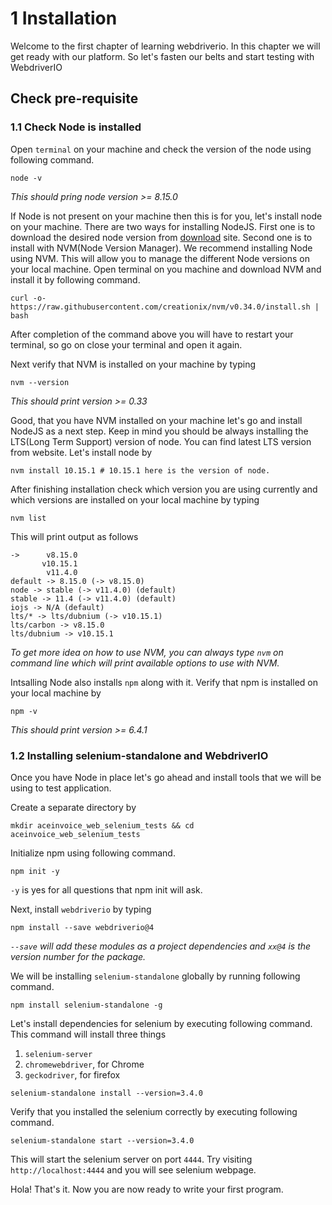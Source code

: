 

# 1 Installation

Welcome to the first chapter of learning webdriverio. In this chapter we will get ready with our
platform. So let's fasten our belts and start testing with WebdriverIO

## Check pre-requisite

### 1.1 Check Node is installed

Open `terminal` on your machine and check the version of the node using following command.

```
node -v
```

_This should pring node version >= 8.15.0_

If Node is not present on your machine then this is for you, let's install node on your machine.
There are two ways for installing NodeJS.
First one is to download the desired node version from [download](https://nodejs.org/en/download) site. 
Second one is to install with NVM(Node Version Manager). We recommend installing Node using NVM. This will
allow you to manage the different Node versions on your local machine. Open terminal on you machine and download
NVM and install it by following command.

```
curl -o- https://raw.githubusercontent.com/creationix/nvm/v0.34.0/install.sh | bash
```


After completion of the command above you will have to restart your terminal, so go on close your terminal and open it again.

Next verify that NVM is installed on your machine by typing 

```
nvm --version
```

_This should print version >= 0.33_

Good, that you have NVM installed on your machine let's go and install NodeJS as a next step. Keep in mind you should be
always installing the LTS(Long Term Support) version of node. You can find latest LTS version from website. Let's install node by

```
nvm install 10.15.1 # 10.15.1 here is the version of node.
```

After finishing installation check which version you are using currently and which versions are installed on your local machine by typing

```
nvm list
```

This will print output as follows

```
->      v8.15.0
       v10.15.1
        v11.4.0
default -> 8.15.0 (-> v8.15.0)
node -> stable (-> v11.4.0) (default)
stable -> 11.4 (-> v11.4.0) (default)
iojs -> N/A (default)
lts/* -> lts/dubnium (-> v10.15.1)
lts/carbon -> v8.15.0
lts/dubnium -> v10.15.1
```

_To get more idea on how to use NVM, you can always type `nvm` on command line which will print available options to use with NVM._

Intsalling Node also installs `npm` along with it. Verify that npm is installed on your local machine by

```
npm -v
```
_This should print version >= 6.4.1_

### 1.2 Installing selenium-standalone and WebdriverIO

Once you have Node in place let's go ahead and install tools that we will be using to test application.

Create a separate directory by

```
mkdir aceinvoice_web_selenium_tests && cd aceinvoice_web_selenium_tests
```

Initialize npm using following command.

```
npm init -y
```

`-y` is yes for all questions that npm init will ask.


Next, install `webdriverio` by typing

```
npm install --save webdriverio@4
```

_`--save` will add these modules as a project dependencies and `xx@4` is the version number for the package._

We will be installing `selenium-standalone` globally by running following command.

```
npm install selenium-standalone -g
```

Let's install dependencies for selenium by executing following command.
This command will install three things 
1. `selenium-server`
2. `chromewebdriver`, for Chrome
3. `geckodriver`, for firefox

```
selenium-standalone install --version=3.4.0
```


Verify that you installed the selenium correctly by executing following command.

```
selenium-standalone start --version=3.4.0
```

This will start the selenium server on port `4444`. Try visiting `http://localhost:4444` and you will see selenium webpage.

Hola! That's it. Now you are now ready to write your first program.
